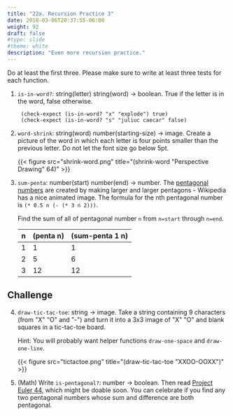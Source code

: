 ```yaml
---
title: "22a. Recursion Practice 3"
date: 2018-03-06T20:37:55-06:00
weight: 92
draft: false
#type: slide
#theme: white
description: "Even more recursion practice."
---
```


Do at least the first three. 
Please make sure to write at least three tests for each function.

1. `is-in-word?`: string(letter) string(word) -> boolean. True if the letter is in the word, false otherwise.

        (check-expect (is-in-word? "x" "explode") true)
        (check-expect (is-in-word? "s" "juliuc caecar" false)

2. `word-shrink`: string(word) number(starting-size) -> image. Create a picture of the word in which each letter is four points smaller than the previous letter. Do not let the font size go below 5pt.

     {{< figure src="shrink-word.png" title="(shrink-word \"Perspective Drawing\" 64)" >}}

3. `sum-penta`: number(start) number(end) -> number. The [pentagonal numbers](https://en.wikipedia.org/wiki/Pentagonal_number) are created by making larger and larger pentagons - Wikipedia has a nice animated image. The formula for the nth pentagonal number is `(* 0.5 n (- (* 3 n 2)))`. 

    Find the sum of all of pentagonal number `n` from `n=start` through `n=end`. 
    
    | n | (penta n) | (sum-penta 1 n) |
    |---|-----------|-----------------|
    | 1 | 1         |     1           |
    | 2 | 5         |     6           |
    | 3 | 12        |    12           |
     
## Challenge

4. `draw-tic-tac-toe`: string -> image. Take a string containing 9 characters (from "X" "O" and "-") and turn it into a 3x3 image of "X" "O" and blank squares in a tic-tac-toe board.

    Hint: You will probably want helper functions `draw-one-space` and `draw-one-line`. 

    {{< figure src="tictactoe.png" title="(draw-tic-tac-toe \"XXOO-OOXX\")" >}}


5. (Math) Write `is-pentagonal?`: number -> boolean. Then read [Project Euler 44](https://projecteuler.net/index.php?section=problems&id=44), which might be doable soon. You can celebrate if you find any two pentagonal numbers whose sum and difference are both pentagonal.


